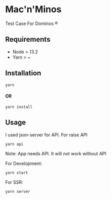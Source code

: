 # Mac'n'Minos

Test Case For Dominos ®

## Requirements

- Node > 13.2
- Yarn > ~


## Installation

    yarn

#### OR

    yarn install

## Usage

I used json-server for API. For raise API

    yarn api

Note: App needs API. It will not work without API

For Development: 

    yarn start
    
For SSR:

    yarn server
